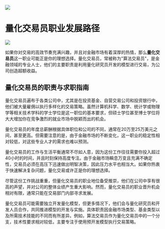 ![](https://fastly.jsdelivr.net/gh/bucketio/img11@main/2024/10/21/1729466068183-23134fce-3131-4262-b18c-f378d71af4f6.gif)

# 量化交易员职业发展路径
![](https://fastly.jsdelivr.net/gh/bucketio/img9@main/2024/10/20/1729465031968-b3c8959e-1d37-4b8a-91b1-b0b0dfe25143.png)

如果你对交易的高效节奏充满兴趣，并且对金融市场有着深厚的热情，那么**量化交易员**这一职业可能正是你的理想选择。量化交易员，常被称为"算法交易员"，是金融领域的专业人士，他们的主要职责是利用量化研究员开发的模型进行交易，为公司创造超额收益。

## 量化交易员的职责与求职指南

量化交易员遍布于各类公司中，尤其是在投资基金、自营交易公司和投资银行中，他们被大量雇佣以执行多样化的交易策略。虽然计算机科学、数学、统计学或物理学等相关技术学科的学士学位是这一职位的基本要求，但硕士学位甚至博士学位将大大增加你在竞争激烈的就业市场中脱颖而出的机会。

量化交易员的年度总薪酬根据具体职位和公司的不同，通常在20万至25万美元之间，甚至更高。但需要注意的是，由于金融市场的不断变化，这一职业的稳定性相对较低，对这些专业人才的需求也难以预测。

量化交易员的工作与生活平衡通常不尽如人意，因为这份工作往往需要你投入超过40小时的时间，并且时刻保持高度专注。由于金融市场瞬息万变且充满不确定性，交易员必须在高压下迅速做出明智决策，因此压力水平也相当大。如果你热衷于快速解决复杂问题，量化交易或许正是你的理想选择。

尽管这份工作挑战重重，但量化交易员的职业地位备受推崇，他们在公司中享有很高的声望，并对公司的整体业绩产生重大影响。然而，量化交易员的职业晋升机会相对有限，通常只能在交易部门内部寻求发展。

量化交易员可能需要独立开发量化模型，但更多情况下，他们会与量化研究员和开发人员合作，共同推进模型的开发与实施。具体职责因金融市场类型、基金类型以及所需技术技能的不同而有所差异。例如，算法交易员作为量化交易员中的一个分支，技术性要求相对较低，主要专注于使用预开发模型执行交易策略。
